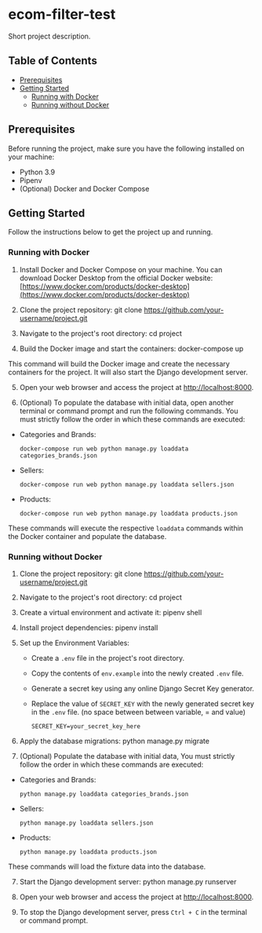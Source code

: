 # ecom-filter-test

Short project description.

## Table of Contents

- [Prerequisites](#prerequisites)
- [Getting Started](#getting-started)
  - [Running with Docker](#running-with-docker)
  - [Running without Docker](#running-without-docker)

## Prerequisites

Before running the project, make sure you have the following installed on your machine:

- Python 3.9
- Pipenv
- (Optional) Docker and Docker Compose

## Getting Started

Follow the instructions below to get the project up and running.

### Running with Docker

1. Install Docker and Docker Compose on your machine. You can download Docker Desktop from the official Docker website: [https://www.docker.com/products/docker-desktop](https://www.docker.com/products/docker-desktop)

2. Clone the project repository:
git clone https://github.com/your-username/project.git 

3. Navigate to the project's root directory: cd project

4. Build the Docker image and start the containers: docker-compose up

This command will build the Docker image and create the necessary containers for the project. It will also start the Django development server.

5. Open your web browser and access the project at [http://localhost:8000](http://localhost:8000).

6. (Optional) To populate the database with initial data, open another terminal or command prompt and run the following commands. You must strictly follow the order in which these commands are executed:

- Categories and Brands:

  ```
  docker-compose run web python manage.py loaddata categories_brands.json
  ```

- Sellers:

  ```
  docker-compose run web python manage.py loaddata sellers.json
  ```

- Products:

  ```
  docker-compose run web python manage.py loaddata products.json
  ```

These commands will execute the respective `loaddata` commands within the Docker container and populate the database.

### Running without Docker

1. Clone the project repository: git clone https://github.com/your-username/project.git

2. Navigate to the project's root directory: cd project

3. Create a virtual environment and activate it: pipenv shell

4. Install project dependencies: pipenv install

5. Set up the Environment Variables:

   - Create a `.env` file in the project's root directory.
   
   - Copy the contents of `env.example` into the newly created `.env` file.
   
   - Generate a secret key using any online Django Secret Key generator.
   
   - Replace the value of `SECRET_KEY` with the newly generated secret key in the `.env` file. (no space between between variable, = and value)
   
     ```
     SECRET_KEY=your_secret_key_here
     ```

6. Apply the database migrations: python manage.py migrate

6. (Optional) Populate the database with initial data, You must strictly follow the order in which these commands are executed:

- Categories and Brands:

  ```
  python manage.py loaddata categories_brands.json
  ```

- Sellers:

  ```
  python manage.py loaddata sellers.json
  ```

- Products:

  ```
  python manage.py loaddata products.json
  ```

These commands will load the fixture data into the database.

7. Start the Django development server: python manage.py runserver

8. Open your web browser and access the project at [http://localhost:8000](http://localhost:8000).

9. To stop the Django development server, press `Ctrl + C` in the terminal or command prompt.





